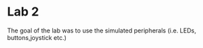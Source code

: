 # Lab 2

The goal of the lab was to use the simulated peripherals (i.e. LEDs, buttons,joystick etc.)
